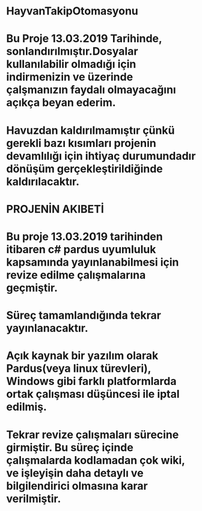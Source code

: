 # HayvanTakipOtomasyonu
# Bu  Proje 13.03.2019 Tarihinde, sonlandırılmıştır.Dosyalar kullanılabilir olmadığı için indirmenizin ve üzerinde çalşmanızın faydalı olmayacağını açıkça beyan ederim.
# Havuzdan kaldırılmamıştır çünkü gerekli bazı kısımları projenin devamlılığı için ihtiyaç durumundadır dönüşüm gerçekleştirildiğinde kaldırılacaktır.

# PROJENİN AKIBETİ #
# Bu proje 13.03.2019 tarihinden itibaren c# pardus uyumluluk kapsamında yayınlanabilmesi için revize edilme çalışmalarına geçmiştir.
# Süreç tamamlandığında tekrar yayınlanacaktır. 
# Açık kaynak bir yazılım olarak Pardus(veya linux türevleri), Windows gibi farklı platformlarda ortak çalışması düşüncesi ile iptal edilmiş.
# Tekrar revize çalışmaları sürecine girmiştir. Bu süreç içinde çalışmalarda kodlamadan çok wiki, ve işleyişin daha detaylı ve bilgilendirici olmasına karar verilmiştir.

